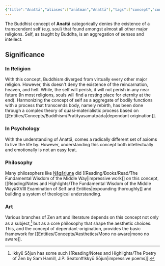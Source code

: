 ```yaml
---
{"title":"Anattā","aliases":["anātman","Anattā"],"tags":["concept","concept/buddhism","concept/theology","concept/philosophy"],"type":"Concept","created":"2023-02-22T12:41:15+06:00","updated":"2023-03-01T16:02:23+06:00","dg-publish":true,"dg-note-icon":2,"permalink":"/entities/concepts/buddhism/anatman/","dgPassFrontmatter":true,"noteIcon":2}
---
```


The Buddhist concept of **Anattā** categorically denies the existence of a transcendent self (e.g. soul) that found amongst almost all other major religions. Self, as taught by Buddha, is an aggregation of senses and intellect.

## Significance
### In Religion
With this concept, Buddhism diverged from virtually every other major religion. However, this doesn't deny the existence of the reincarnation, heaven, and hell. While, the self will perish, it will not perish in any near future (In most religions, souls will find a resting place for eternity at the end). Harmonizing the concept of self as a aggregate of bodily functions with a process that transcends body, namely rebirth, has been done through a complex theory of quasi-materialistic process based on [[Entities/Concepts/Buddhism/Pratītyasamutpāda\|dependant origination]].
### In Psychology
With the understanding of Anattā, comes a radically different set of axioms to live the life by. However, understanding this concept both intellectually and emotionally is not an easy feat.
### Philosophy
Many philosophers like [Nāgārjuna](https://en.wikipedia.org/wiki/N%C4%81g%C4%81rjuna "Nāgārjuna") did [[Reading/Books/Read/The Fundamental Wisdom of the Middle Way\|impressive work]] on this concept, [[Reading/Notes and Highlights/The Fundamental Wisdom of the Middle Way#XVIII Examination of Self and Entities\|expounding thoroughly]] and building a system of theological understanding.
### Art
Various branches of Zen art and literature depends on this concept not only as a subject,[^1] but as a core philosophy that shape the aesthetic choices. This, and the concept of dependant-origination, provides the basic framework for [[Entities/Concepts/Aesthetics/Mono no aware\|mono no aware]].

[^1]: Ikkyū Sōjun has some such [[Reading/Notes and Highlights/The Poetry of Zen by Sam Hamill, J.P. Seaton#Ikkyū Sōjun\|impressive poems]].